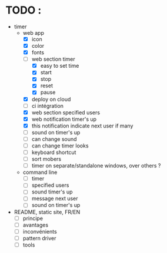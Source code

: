 # TODO :

- timer
  - web app
    - [x] icon
    - [x] color
    - [x] fonts
    - [ ] web section timer
      - [x] easy to set time
      - [x] start
      - [x] stop
      - [x] reset
      - [x] pause
    - [x] deploy on cloud
    - [ ] ci intégration
    - [x] web section specified users
    - [x] web notification timer's up
    - [x] this notification indicate next user if many
    - [ ] sound on timer's up
    - [ ] can change sound
    - [ ] can change timer looks
    - [ ] keyboard shortcut
    - [ ] sort mobers
    - [ ] timer on separate/standalone windows, over others ?
  - command line
    - [ ] timer
    - [ ] specified users
    - [ ] sound timer's up
    - [ ] message next user
    - [ ] sound on timer's up
- README, static site, FR/EN
  - [ ] principe
  - [ ] avantages
  - [ ] inconvénients
  - [ ] pattern driver
  - [ ] tools
